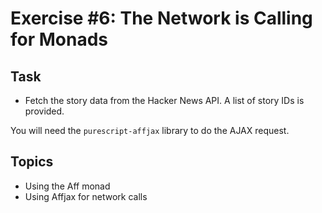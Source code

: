 # Exercise #6: The Network is Calling for Monads

## Task

* Fetch the story data from the Hacker News API. A list of story IDs is provided.

You will need the `purescript-affjax` library to do the AJAX request.

## Topics
* Using the Aff monad
* Using Affjax for network calls
